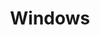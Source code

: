---
title: Windows
linkTitle: Windows
nav_weight: 2
nav_icon:
  vendor: bs
  name: book
  color: indigo
featured: true
series: 
 - Operating System 
 - Windows
---